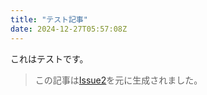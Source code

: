 ```yaml
---
title: "テスト記事"
date: 2024-12-27T05:57:08Z
---
```


これはテストです。

> この記事は[Issue2](https://github.com/ysdzm/github-issue-cms/issues/2)を元に生成されました。
